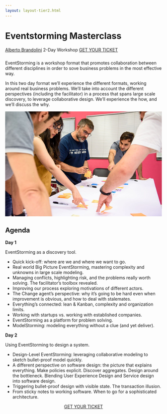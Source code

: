 ```yaml
---
layout: layout-tier2.html
---
```

<div class="container section workshop-page">
	<!-- begin workshop element -->
	<div class="row">
      <div class="col-xs-12 col-sm-2">
            <div class="speaker-container">
                <a href="../speakers/alberto-brandolini.html"><div class="speaker-img alberto-brandolini"></div></a>
                </div>
          </div>
      <div class="col-xs-12 col-sm-10 workshop-list">
        <h1 class="section-header">Eventstorming Masterclass</h1>
        <span class="workshops--speaker-name">
        <a href="../speakers/alberto-brandolini.html">Alberto Brandolini</a></span>
        <span class="workshops--duration">2-Day Workshop</span>
                <a class="btn get-ticket-btn" href="https://ti.to/explore-ddd-conference/explore-ddd-2018">GET YOUR TICKET</a>
            <p class="copy" style="margin-top: 25px">EventStorming is a workshop format that promotes collaboration between different disciplines in order to sove business problems in the most effective way.</p>
            <p class="copy">In this two day format we’ll experience the different formats, working around real business problems.
            We’ll take into account the different perspectives (including the facilitator) in a process that spans large scale discovery, to leverage collaborative design.
            We’ll experience the how, and we’ll discuss the why.</p>
            <img src="../img/workshop/Workshop-Alberto-Brandolini.png" class="speaker--workshop-content-img" alt="">
            <h2 class="speaker-subheader">Agenda</h2>
            <p class="copy"><strong>Day 1</strong></p>
            <p class="copy">EventStorming as a discovery tool.</p>
            <ul class="copy-list">
            <li>Quick kick-off: where are we and where we want to go.</li>
            <li>Real world Big Picture EventStorming, mastering complexity and unknowns in large scale modeling.</li>
            <li>Managing conflicts, highlighting risk, and the problems really worth solving. The facilitator’s toolbox revealed.</li>
            <li>Improving our process exploring motivations of different actors.</li>
            <li>The Change agent’s perspective: why it’s going to be hard even when improvement is obvious, and how to deal with stalemates.</li>
            <li>Everything’s connected: lean &amp; Kanban, complexity and organization limits.</li>
            <li>Working with startups vs. working with established companies. </li>
            <li>EventStorming as a platform for problem solving.</li>
            <li>ModelStorming: modeling everything without a clue (and yet deliver).</li>
            </ul>
            <p class="copy"><strong>Day 2</strong></p>
            <p class="copy">Using EventStorming to design a system.</p>
            <ul class="copy-list">
            <li>Design-Level EventStorming: leveraging collaborative modeling to sketch bullet-proof model quickly.</li>
            <li>A different perspective on software design: the picture that explains everything. Make policies explicit. Discover aggregates. Design around the bottleneck. Blending User Experience Design and Service design into software design.</li>
            <li>Triggering bullet-proof design with visible state. The transaction illusion.</li>
            <li>From sticky notes to working software. When to go for a sophisticated architecture.</li>
            </ul>
            <div class="col-xs-12" align="center">
                <a class="btn get-ticket-btn" href="https://ti.to/explore-ddd-conference/explore-ddd-2018">GET YOUR TICKET</a>
            </div>
            </div>
            </div>
</div> <!-- container -->
